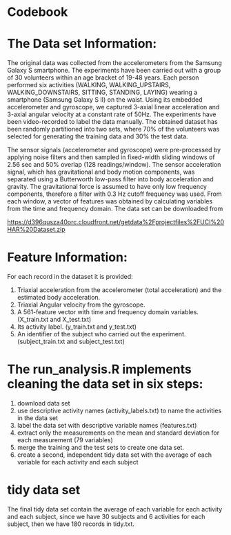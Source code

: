 # Codebook
# The Data set Information:
The original data was collected from the accelerometers from the Samsung Galaxy S smartphone. 
The experiments have been carried out with a group of 30 volunteers within an age bracket of 19-48 years. Each person performed six activities (WALKING, WALKING_UPSTAIRS, WALKING_DOWNSTAIRS, SITTING, STANDING, LAYING) wearing a smartphone (Samsung Galaxy S II) on the waist. Using its embedded accelerometer and gyroscope, we captured 3-axial linear acceleration and 3-axial angular velocity at a constant rate of 50Hz. The experiments have been video-recorded to label the data manually. The obtained dataset has been randomly partitioned into two sets, where 70% of the volunteers was selected for generating the training data and 30% the test data. 

The sensor signals (accelerometer and gyroscope) were pre-processed by applying noise filters and then sampled in fixed-width sliding windows of 2.56 sec and 50% overlap (128 readings/window). The sensor acceleration signal, which has gravitational and body motion components, was separated using a Butterworth low-pass filter into body acceleration and gravity. The gravitational force is assumed to have only low frequency components, therefore a filter with 0.3 Hz cutoff frequency was used. From each window, a vector of features was obtained by calculating variables from the time and frequency domain. 
The data set can be downloaded from 

https://d396qusza40orc.cloudfront.net/getdata%2Fprojectfiles%2FUCI%20HAR%20Dataset.zip
 
# Feature Information:

For each record in the dataset it is provided: 

1. Triaxial acceleration from the accelerometer (total acceleration) and the estimated body acceleration. 
2. Triaxial Angular velocity from the gyroscope. 
3. A 561-feature vector with time and frequency domain variables. (X_train.txt and X_test.txt)
4. Its activity label. (y_train.txt and y_test.txt)
5. An identifier of the subject who carried out the experiment. (subject_train.txt and subject_test.txt)

# The run_analysis.R implements cleaning the data set in six steps:

1. download data set
2. use descriptive activity names (activity_labels.txt) to name the activities in the data set
3. label the data set with descriptive variable names (features.txt)
4. extract only the measurements on the mean and standard deviation for each measurement (79 variables)
5. merge the training and the test sets to create one data set.
6. create a second, independent tidy data set with the average of each variable for each activity and each subject

# tidy data set
The final tidy data set contain the average of each variable for each activity and each subject, since we have 30 subjects and 6 activities for each subject, then we have 180 records in tidy.txt.
